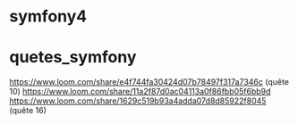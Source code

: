 

# symfony4
# quetes_symfony
https://www.loom.com/share/e4f744fa30424d07b78497f317a7346c (quête 10)
https://www.loom.com/share/11a2f87d0ac04113a0f86fbb05f6bb9d
https://www.loom.com/share/1629c519b93a4adda07d8d85922f8045 (quête 16)

